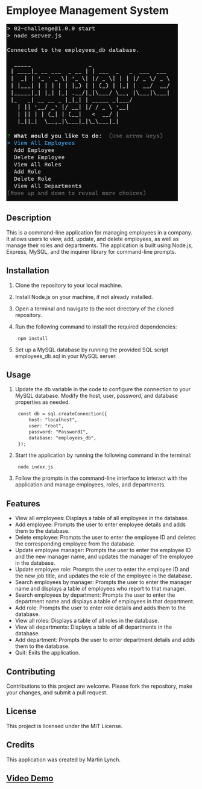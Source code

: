# Employee Management System

![Image of program](Assets/Images/screenshot.png)

## Description

This is a command-line application for managing employees in a company. It allows users to view, add, update, and delete employees, as well as manage their roles and departments. The application is built using Node.js, Express, MySQL, and the inquirer library for command-line prompts.

## Installation

1. Clone the repository to your local machine.
2. Install Node.js on your machine, if not already installed.
3. Open a terminal and navigate to the root directory of the cloned repository.
4. Run the following command to install the required dependencies:

        npm install

5. Set up a MySQL database by running the provided SQL script employees_db.sql in your MySQL server.

## Usage
1. Update the db variable in the code to configure the connection to your MySQL database. Modify the host, user, password, and database properties as needed.

        const db = sql.createConnection({
            host: "localhost",
            user: "root",
            password: "Password1",
            database: "employees_db",
        });

2. Start the application by running the following command in the terminal:

        node index.js

3. Follow the prompts in the command-line interface to interact with the application and manage employees, roles, and departments.

## Features

- View all employees: Displays a table of all employees in the database.
- Add employee: Prompts the user to enter employee details and adds them to the database.
- Delete employee: Prompts the user to enter the employee ID and deletes the corresponding employee from the database.
- Update employee manager: Prompts the user to enter the employee ID and the new manager name, and updates the manager of the employee in the database.
- Update employee role: Prompts the user to enter the employee ID and the new job title, and updates the role of the employee in the database.
- Search employees by manager: Prompts the user to enter the manager name and displays a table of employees who report to that manager.
- Search employees by department: Prompts the user to enter the department name and displays a table of employees in that department.
- Add role: Prompts the user to enter role details and adds them to the database.
- View all roles: Displays a table of all roles in the database.
- View all departments: Displays a table of all departments in the database.
- Add department: Prompts the user to enter department details and adds them to the database.
- Quit: Exits the application.

## Contributing

Contributions to this project are welcome. Please fork the repository, make your changes, and submit a pull request.

## License

This project is licensed under the MIT License.

## Credits

This application was created by Martin Lynch.


## [Video Demo](https://youtu.be/nQ2ZYOl-oOQ)